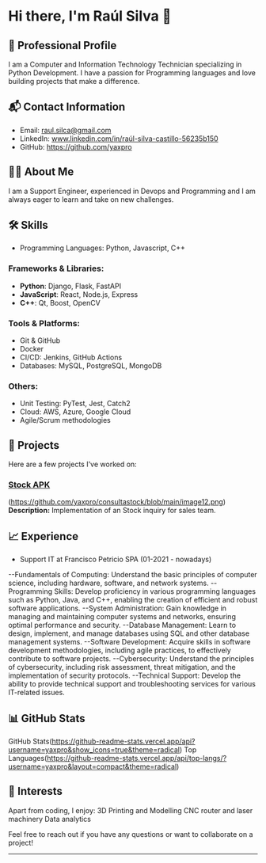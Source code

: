 # Hi there, I'm Raúl Silva 👋

## 💼 Professional Profile
I am a Computer and Information Technology Technician specializing in Python Development. I have a passion for Programming languages and love building projects that make a difference.

## 📬 Contact Information
- Email: raul.silca@gmail.com
- LinkedIn: www.linkedin.com/in/raúl-silva-castillo-56235b150
- GitHub: https://github.com/yaxpro

## 👨‍💻 About Me
I am a Support Engineer, experienced in Devops and Programming and I am always eager to learn and take on new challenges.

## 🛠️ Skills
- Programming Languages: Python, Javascript, C++

### Frameworks & Libraries:
- **Python**: Django, Flask, FastAPI
- **JavaScript**: React, Node.js, Express
- **C++**: Qt, Boost, OpenCV

### Tools & Platforms:
- Git & GitHub
- Docker
- CI/CD: Jenkins, GitHub Actions
- Databases: MySQL, PostgreSQL, MongoDB

### Others:
- Unit Testing: PyTest, Jest, Catch2
- Cloud: AWS, Azure, Google Cloud
- Agile/Scrum methodologies

## 🚀 Projects
Here are a few projects I've worked on:

### [Stock APK](https://github.com/yaxpro/consultastock)
(https://github.com/yaxpro/consultastock/blob/main/image12.png)
**Description:** Implementation of an Stock inquiry for sales team.

## 📈 Experience
- Support IT at Francisco Petricio SPA (01-2021 - nowadays)

--Fundamentals of Computing: Understand the basic principles of computer science, including hardware, software, and network systems.
--Programming Skills: Develop proficiency in various programming languages such as Python, Java, and C++, enabling the creation of efficient and robust software applications.
--System Administration: Gain knowledge in managing and maintaining computer systems and networks, ensuring optimal performance and security.
--Database Management: Learn to design, implement, and manage databases using SQL and other database management systems.
--Software Development: Acquire skills in software development methodologies, including agile practices, to effectively contribute to software projects.
--Cybersecurity: Understand the principles of cybersecurity, including risk assessment, threat mitigation, and the implementation of security protocols.
--Technical Support: Develop the ability to provide technical support and troubleshooting services for various IT-related issues.

## 📊 GitHub Stats
GitHub Stats(https://github-readme-stats.vercel.app/api?username=yaxpro&show_icons=true&theme=radical)
Top Languages(https://github-readme-stats.vercel.app/api/top-langs/?username=yaxpro&layout=compact&theme=radical)



## 🎨 Interests
Apart from coding, I enjoy:
3D Printing and Modelling
CNC router and laser machinery
Data analytics

Feel free to reach out if you have any questions or want to collaborate on a project!

---


